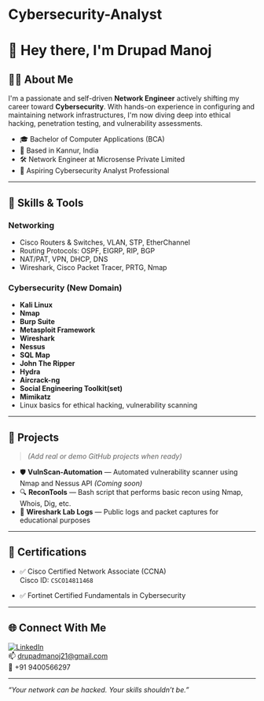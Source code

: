 # Cybersecurity-Analyst
# 👋 Hey there, I'm Drupad Manoj

## 👨‍💻 About Me
I'm a passionate and self-driven **Network Engineer** actively shifting my career toward **Cybersecurity**. With hands-on experience in configuring and maintaining network infrastructures, I'm now diving deep into ethical hacking, penetration testing, and vulnerability assessments.

- 🎓 Bachelor of Computer Applications (BCA)
- 📍 Based in Kannur, India
- 🛠️ Network Engineer at Microsense Private Limited
- 🔐 Aspiring Cybersecurity Analyst Professional

---

## 🧰 Skills & Tools

### Networking
- Cisco Routers & Switches, VLAN, STP, EtherChannel
- Routing Protocols: OSPF, EIGRP, RIP, BGP
- NAT/PAT, VPN, DHCP, DNS
- Wireshark, Cisco Packet Tracer, PRTG, Nmap

### Cybersecurity (New Domain)
- **Kali Linux**
- **Nmap**
- **Burp Suite**
- **Metasploit Framework**
- **Wireshark**
- **Nessus**
- **SQL Map**
- **John The Ripper**
- **Hydra**
- **Aircrack-ng**
- **Social Engineering Toolkit(set)**
- **Mimikatz**
- Linux basics for ethical hacking, vulnerability scanning

---

## 🚀 Projects
> *(Add real or demo GitHub projects when ready)*

- 🛡️ **VulnScan-Automation** — Automated vulnerability scanner using Nmap and Nessus API *(Coming soon)*
- 🔍 **ReconTools** — Bash script that performs basic recon using Nmap, Whois, Dig, etc.
- 🧪 **Wireshark Lab Logs** — Public logs and packet captures for educational purposes

---

## 📜 Certifications
- ✅ Cisco Certified Network Associate (CCNA)  
  Cisco ID: `CSCO14811468`

- ✅ Fortinet Certified Fundamentals in Cybersecurity


---

## 🌐 Connect With Me

[![LinkedIn](https://img.shields.io/badge/LinkedIn-blue?style=for-the-badge&logo=linkedin)](https://linkedin.com/in/drupad-manoj)  
📫 drupadmanoj21@gmail.com  
📱 +91 9400566297

---

_“Your network can be hacked. Your skills shouldn’t be.”_



